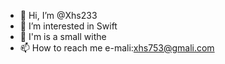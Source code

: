 - 👋 Hi, I’m @Xhs233
- 👀 I’m interested in Swift
- 🌱 I'm is a small withe
- 📫 How to reach me e-mali:xhs753@gmali.com

<!---
Xhs233/Xhs233 is a ✨ special ✨ repository because its `README.md` (this file) appears on your GitHub profile.
You can click the Preview link to take a look at your changes.
--->
